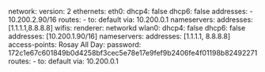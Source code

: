 network:
  version: 2
  ethernets:
    eth0:
      dhcp4: false
      dhcp6: false
      addresses:
      - 10.200.2.90/16
      routes:
      - to: default
        via: 10.200.0.1
      nameservers:
       addresses: [1.1.1.1,8.8.8.8]
  wifis:
    renderer: networkd
    wlan0:
      dhcp4: false
      dhcp6: false
      addresses: [10.200.1.90/16]
      nameservers:
        addresses: [1.1.1.1, 8.8.8.8]
      access-points:
        Rosay All Day:
          password: 172c1e67c601849b0d4258bf3cec5e78e17e9fef9b2406fe4f01198b82492271
      routes:
        - to: default
          via: 10.200.0.1
